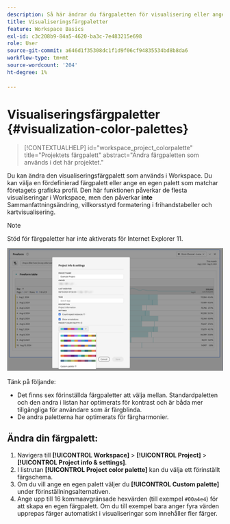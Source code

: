 ```yaml
---
description: Så här ändrar du färgpaletten för visualisering eller anger en egen anpassad färgpalett.
title: Visualiseringsfärgpaletter
feature: Workspace Basics
exl-id: c3c208b9-84a5-4620-ba3c-7e483215e698
role: User
source-git-commit: a646d1f35308dc1f1d9f06cf94835534bd8b8da6
workflow-type: tm+mt
source-wordcount: '204'
ht-degree: 1%

---
```


# Visualiseringsfärgpaletter {#visualization-color-palettes}

<!-- markdownlint-disable MD034 -->

>[!CONTEXTUALHELP]
>id="workspace_project_colorpalette"
>title="Projektets färgpalett"
>abstract="Ändra färgpaletten som används i det här projektet."

<!-- markdownlint-enable MD034 -->


Du kan ändra den visualiseringsfärgpalett som används i Workspace. Du kan välja en fördefinierad färgpalett eller ange en egen palett som matchar företagets grafiska profil. Den här funktionen påverkar de flesta visualiseringar i Workspace, men den påverkar **inte** Sammanfattningsändring, villkorsstyrd formatering i frihandstabeller och kartvisualisering.

>[!NOTE]
>
>Stöd för färgpaletter har inte aktiverats för Internet Explorer 11.

![Fönstret Projektinformation och inställningar.](assets/color-palettes.png)

Tänk på följande:

* Det finns sex förinställda färgpaletter att välja mellan. Standardpaletten och den andra i listan har optimerats för kontrast och är båda mer tillgängliga för användare som är färgblinda.
* De andra paletterna har optimerats för färgharmonier.

## Ändra din färgpalett:

1. Navigera till **[!UICONTROL Workspace]** > **[!UICONTROL Project]** > **[!UICONTROL Project info & settings]**.
1. I listrutan **[!UICONTROL Project color palette]** kan du välja ett förinställt färgschema.
1. Om du vill ange en egen palett väljer du **[!UICONTROL Custom palette]** under förinställningsalternativen.
1. Ange upp till 16 kommaavgränsade hexvärden (till exempel `#00a4e4`) för att skapa en egen färgpalett. Om du till exempel bara anger fyra värden upprepas färger automatiskt i visualiseringar som innehåller fler färger.
